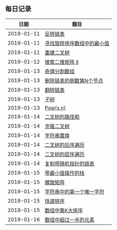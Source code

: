 ## 每日记录
| 日期       | 题目                                                                                                                                   |
| ---------- | -------------------------------------------------------------------------------------------------------------------------------------- |
| 2019-01-11 | [反转链表](https://leetcode.com/problems/reverse-linked-list/)                                                                         |
| 2019-01-11 | [寻找旋转排序数组中的最小值](https://www.lintcode.com/problem/find-minimum-in-rotated-sorted-array/description?_from=ladder&&fromId=6) |
| 2019-01-11 | [重建二叉树](https://www.lintcode.com/problem/construct-binary-tree-from-preorder-and-inorder-traversal/description)                   |
| 2019-01-12 | [搜索二维矩阵 II](https://www.lintcode.com/problem/search-a-2d-matrix-ii/description?_from=ladder&&fromId=6)                           |
| 2019-01-13 | [奇偶分割数组](https://www.lintcode.com/problem/partition-array-by-odd-and-even/description?_from=ladder&&fromId=6)                    |
| 2019-01-13 | [删除链表的倒数第N个节点](https://leetcode.com/problems/remove-nth-node-from-end-of-list/)                                             |
| 2019-01-13 | [翻转链表](https://www.lintcode.com/problem/reverse-linked-list/description?_from=ladder&&fromId=6)                                    |
| 2019-01-13 | [子树](https://www.lintcode.com/problem/subtree/description?_from=ladder&&fromId=6)                                                    |
| 2019-01-13 | [Pow(x,n)](https://leetcode-cn.com/problems/powx-n/)                                                                                   |
| 2019-01-14 | [二叉树的路径和](https://www.lintcode.com/problem/binary-tree-path-sum/description?_from=ladder&&fromId=6)                             |
| 2019-01-14 | [克隆二叉树](https://www.lintcode.com/problem/clone-binary-tree/description?_from=ladder&&fromId=6)                                    |
| 2019-01-14 | [字符串置换](https://www.lintcode.com/problem/string-permutation/description?_from=ladder&&fromId=6)                                   |
| 2019-01-14 | [二叉树的后序遍历](https://www.lintcode.com/problem/binary-tree-postorder-traversal/description?_from=ladder&&fromId=6)                |
| 2019-01-14 | [二叉树的层序遍历](https://leetcode.com/problems/binary-tree-level-order-traversal/)                                                   |
| 2019-01-14 | [复制带随机指针的链表](https://www.lintcode.com/problem/copy-list-with-random-pointer/my-submissions?_from=ladder&&fromId=6)           |
| 2019-01-15 | [带最小值操作的栈](https://www.lintcode.com/problem/min-stack/description?_from=ladder&&fromId=6)                                      |
| 2019-01-15 | [螺旋矩阵](https://leetcode.com/problems/spiral-matrix/)                                                                               |
| 2019-01-15 | [字符串中的第一个唯一字符](https://www.lintcode.com/problem/first-unique-character-in-a-string/description?_from=ladder&&fromId=6)     |
| 2019-01-15 | [快速排序](https://www.lintcode.com/problem/sort-integers-ii/description)                                                              |
| 2019-01-15 | [数组中第K大排序](https://leetcode.com/problems/kth-largest-element-in-an-array/)                                                      |
| 2019-01-16 | [数组中超过一半的元素](https://www.lintcode.com/problem/majority-element/description?_from=ladder&&fromId=6)                           | 
